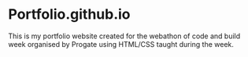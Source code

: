 # Portfolio.github.io

This is my portfolio website created for the webathon of code and build week organised by Progate using HTML/CSS taught during the week.
